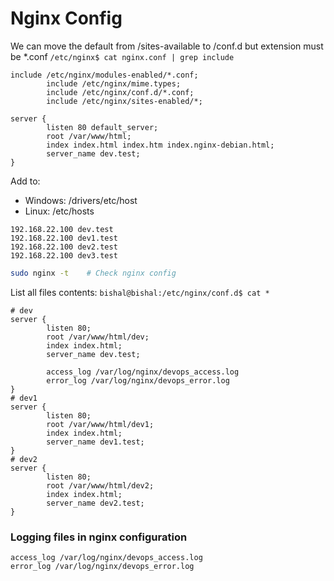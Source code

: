 # Nginx Config

We can move the default from /sites-available to /conf.d but extension must be \*.conf
`/etc/nginx$ cat nginx.conf | grep include`

```
include /etc/nginx/modules-enabled/*.conf;
        include /etc/nginx/mime.types;
        include /etc/nginx/conf.d/*.conf;
        include /etc/nginx/sites-enabled/*;
```

```nginx
server {
        listen 80 default_server;
        root /var/www/html;
        index index.html index.htm index.nginx-debian.html;
        server_name dev.test;
}
```

Add to:

- Windows: /drivers/etc/host
- Linux: /etc/hosts

```
192.168.22.100 dev.test
192.168.22.100 dev1.test
192.168.22.100 dev2.test
192.168.22.100 dev3.test
```

```bash
sudo nginx -t    # Check nginx config
```

List all files contents:
`bishal@bishal:/etc/nginx/conf.d$ cat *`

```nginx
# dev
server {
        listen 80;
        root /var/www/html/dev;
        index index.html;
        server_name dev.test;

        access_log /var/log/nginx/devops_access.log
        error_log /var/log/nginx/devops_error.log
}
# dev1
server {
        listen 80;
        root /var/www/html/dev1;
        index index.html;
        server_name dev1.test;
}
# dev2
server {
        listen 80;
        root /var/www/html/dev2;
        index index.html;
        server_name dev2.test;
}

```

### Logging files in nginx configuration

```
access_log /var/log/nginx/devops_access.log
error_log /var/log/nginx/devops_error.log
```
